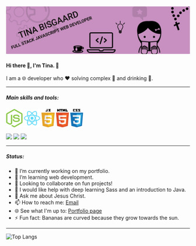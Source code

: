 ![](https://raw.githubusercontent.com/Tionbai/Tionbai/main/github-personal-readme-banner.png)

#### Hi there 👋, I'm Tina. 👩

I am a 🌐 developer who ❤️ solving complex 🧩 and drinking 🍵. 

---

##### Main skills and tools:


<img src="https://raw.githubusercontent.com/Tionbai/Tionbai/86cceca9259444747f7fcc524ce17629c6b17b30/nodejs-logo-2.svg" alt="Node.js" height=50  /> <img src="https://raw.githubusercontent.com/Tionbai/Tionbai/6e2db292bccd28a72fda8bdbbcdc0529526578ef/react-logo.svg" alt="React" height="50" /> <img src="https://raw.githubusercontent.com/Tionbai/Tionbai/86cceca9259444747f7fcc524ce17629c6b17b30/javascript-logo-2.svg" alt="JavaScript" height="50" /> <img src="https://raw.githubusercontent.com/Tionbai/Tionbai/6e2db292bccd28a72fda8bdbbcdc0529526578ef/html5-logo.svg" alt="React" height="50" /> <img src="https://raw.githubusercontent.com/Tionbai/Tionbai/3edbb4d64e0ef1c683551ca3811e71c06902af30/css3-logo-2.svg" alt="React" height="50" />


![](https://img.shields.io/badge/OS-Windows/MacOS-informational?style=flat&logo=data:image/svg%2bxml;base64,<BASE64_DATA>&color=966290)		![](https://img.shields.io/badge/Editor-VSCode-informational?style=flat&logo=data:image/svg%2bxml;base64,<BASE64_DATA>&color=966290)	![](https://img.shields.io/badge/UX-AdobeXD-informational?style=flat&logo=data:image/svg%2bxml;base64,<BASE64_DATA>&color=966290)

---

##### Status:

- 🔭 I’m currently working on my portfolio.
- 🌱 I’m learning web development.
- 👯 Looking to collaborate on fun projects!
- 🤔 I would like help with deep learning Sass and an introduction to Java.
- 💬 Ask me about Jesus Christ.
- 📫 How to reach me: [Email](mailto:tina.bisgaard.94.gmail.com)
- 🌐 See what I'm up to: [Portfolio page](https://tinas-portfolio.herokuapp.com/)
- ⚡ Fun fact: Bananas are curved because they grow towards the sun.

----

![Top Langs](https://github-readme-stats.vercel.app/api/top-langs/?username=Tionbai)
